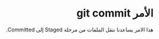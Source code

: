 
# <div dir="rtl"> الأمر git commit</div>

  <div  dir="rtl">
هذا الامر يساعدنا نتقل الملفات من مرحلة Staged إلى Committed.
</div>
